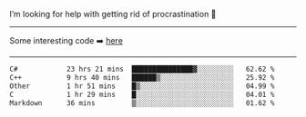 I’m looking for help with getting rid of procrastination 🤔

-----

Some interesting code :arrow_right: [here](https://github.com/zhen8838/playground)

-----

<!--START_SECTION:waka-->

```txt
C#            23 hrs 21 mins  ███████████████▓░░░░░░░░░   62.62 %
C++           9 hrs 40 mins   ██████▒░░░░░░░░░░░░░░░░░░   25.92 %
Other         1 hr 51 mins    █▒░░░░░░░░░░░░░░░░░░░░░░░   04.99 %
C             1 hr 29 mins    █░░░░░░░░░░░░░░░░░░░░░░░░   04.01 %
Markdown      36 mins         ▒░░░░░░░░░░░░░░░░░░░░░░░░   01.62 %
```

<!--END_SECTION:waka-->

<!--
**zhen8838/zhen8838** is a ✨ _special_ ✨ repository because its `README.md` (this file) appears on your GitHub profile.

Here are some ideas to get you started:

- 🔭 I’m currently working on ...
- 🌱 I’m currently learning ...
- 👯 I’m looking to collaborate on ...
 ...
- 💬 Ask me about ...
- 📫 How to reach me: ...
- 😄 Pronouns: ...
- ⚡ Fun fact: ...
-->
